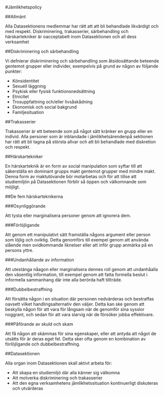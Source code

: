 #Jämlikhetspolicy

##Allmänt

Alla Datasektionens medlemmar har rätt att att bli behandlade likvärdigt och med respekt. Diskriminering, trakasserier, särbehandling och härskartekniker är oacceptabelt inom Datasektionen och all dess verksamhet

##Diskriminering och särbehandling

Vi defnierar diskriminering och särbehandling som åtsidosättande beteende gentemot grupper eller individer, exempelvis på grund av någon av följande punkter:

-   Könsidentitet
-   Sexuell läggning
-   Psykisk eller fysisk funktionsnedsättning
-   Etnicitet
-   Trosuppfattning och/eller livsåskådning
-   Ekonomisk och social bakgrund
-   Familjesituation

##Trakasserier

Trakasserier är ett beteende som på något sätt kränker en grupp eller en individ. Alla personer som är inblandade i jämlikhetsärendenpå sektionen har rätt att bli tagna på största allvar och att bli behandlade med diskretion och respekt.

##Härskartekniker

En härskarteknik är en form av social manipulation som syftar till att säkerställa en dominant grupps makt gentemot grupper med mindre makt. Denna form av maktutövande bör motarbetas och för att tillse att studiemiljön på Datasektionen förblir så öppen och välkomnande som möjligt.

##De fem härskarteknikerna

###Osynliggörande

Att tysta eller marginalisera personer genom att ignorera dem.

###Förlöjligande

Att genom ett manipulativt sätt framställa någons argument eller person som löjlig och oviktig. Detta genomförs till exempel genom att använda slående men ovidkommande liknelser eller att inför grupp anmärka på en persons yttre.

###Undanhållande av information

Att utestänga nåagon eller marginalisera dennes roll genom att undanhåalla den väsentlig information, till exempel genom att fatta formella beslut i informella sammanhang där inte alla berörda haft tillträde.

###Dubbelbestraffning

Att försätta någon i en situation där personen nedvärderas och bestraffas oavsett vilket handlingsalternativ den väljer. Detta kan ske genom att beskylla någon för att vara för långsam när de genomför sina sysslor noggrant, och sedan för att vara slarvig när de försöker jobba effektivare.

###Påförande av skuld och skam

Att få någon att skämmas för sina egenskaper, eller att antyda att något de utsätts för är deras eget fel. Detta sker ofta genom en kombination av förlöjligande och dubbelbestraffning.

##Datasektionen

Alla organ inom Datasektionen skall aktivt arbeta för:

-   Att skapa en studiemiljö där alla känner sig välkomna
-   Att motverka diskriminering och trakasserier
-   Att den egna verksamhetens jämlikhetssituation kontinuerligt diskuteras och utvärderas
